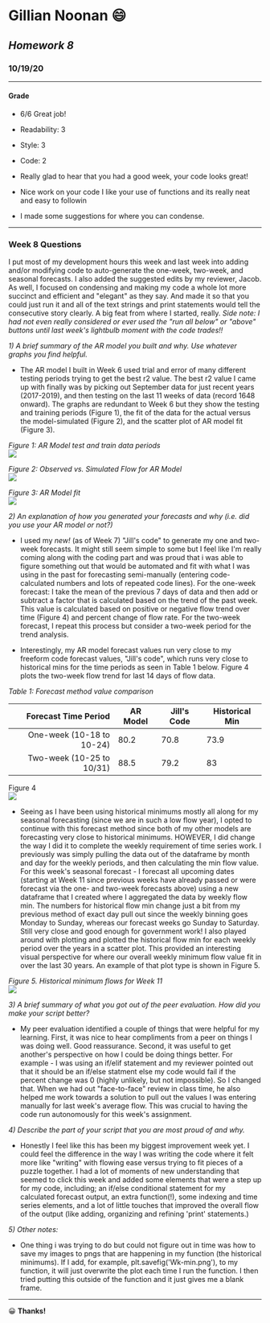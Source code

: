 # **Gillian Noonan**  &#x1F604;
## *Homework 8*
### 10/19/20
___

#### Grade 
 - 6/6  Great  job!
 - Readability: 3
 - Style: 3 
 - Code: 2

 - Really glad to hear that you had a good week, your code looks great!
 - Nice work on your code I like your use of functions and its really neat and easy to followin 
 - I made some suggestions for where you can condense. 

---
### Week 8 Questions

I put most of my development hours this week and last week into adding and/or modifying code to auto-generate the one-week, two-week, and seasonal forecasts.  I also added the suggested edits by my reviewer, Jacob.  As well, I focused on condensing and making my code a whole lot more succinct and efficient and "elegant" as they say.  And made it so that you could just run it and all of the text strings and print statements would tell the consecutive story clearly.  A big feat from where I started, really.  *Side note: I had not even really considered or ever used the "run all below" or "above" buttons until last week's lightbulb moment with the code trades!!*

*1) A brief summary of the AR model you built and why. Use whatever graphs you find helpful.*
- The AR model I built in Week 6 used trial and error of many different testing periods trying to get the best r2 value.  The best r2 value I came up with finally was by picking out September data for just recent years (2017-2019), and then testing on the last 11 weeks of data (record 1648 onward).  The graphs are redundant to Week 6 but they show the testing and training periods (Figure 1), the fit of the data for the actual versus the model-simulated (Figure 2), and the scatter plot of AR model fit (Figure 3).

*Figure 1: AR Model test and train data periods*  
![](assets/Noonan_HW8-f0706518.png)

*Figure 2: Observed vs. Simulated Flow for AR Model*  
![](assets/Noonan_HW8-5d196eef.png)

*Figure 3: AR Model fit*  
![](assets/Noonan_HW8-0fc29a7b.png)

*2) An explanation of how you generated your forecasts and why (i.e. did you use your AR model or not?)*
-    I used my *new!* (as of Week 7) "Jill's code" to generate my one and two-week forecasts.   It might still seem simple to some but I feel like I'm really coming along with the coding part and was proud that i was able to figure something out that would be automated and fit with what I was using in the past for forecasting semi-manually (entering code-calculated numbers and lots of repeated code lines).  For the one-week forecast: I take the mean of the previous 7 days of data and then add or subtract a factor that is calculated based on the trend of the past week.  This value is calculated based on positive or negative flow trend over time (Figure 4) and percent change of flow rate. For the two-week forecast, I repeat this process but consider a two-week period for the trend analysis.

- Interestingly, my AR model forecast values run very close to my freeform code forecast values, "Jill's code", which runs very close to historical mins for the time periods as seen in Table 1 below.  Figure 4 plots the two-week flow trend for last 14 days of flow data.  

*Table 1:  Forecast method value comparison*

| Forecast Time Period   | AR Model   | Jill's Code  | Historical Min  |
|--:|---|---|---|
| One-week (10-18 to 10-24)  | 80.2  | 70.8  |  73.9 |
| Two-week (10-25 to 10/31)  |  88.5 |  79.2 | 83  |

Figure 4  
![](assets/Noonan_HW8-c045e77f.png)

- Seeing as I have been using historical minimums mostly all along for my seasonal forecasting (since we are in such a low flow year), I opted to continue with this forecast method since both of my other models are forecasting very close to historical minimums.  HOWEVER, I did change the way I did it to complete the weekly requirement of time series work.  I previously was simply pulling the data out of the dataframe by month and day for the weekly periods, and then calculating the min flow value.  For this week's seasonal forecast - I forecast all upcoming dates (starting at Week 11 since previous weeks have already passed or were forecast via the one- and two-week forecasts above) using a new dataframe that I created where I aggregated the data by weekly flow min.   The numbers for historical flow min change just a bit from my previous method of exact day pull out since the weekly binning goes Monday to Sunday, whereas our forecast weeks go Sunday to Saturday.  Still very close and good enough for government work!  I also played around with plotting and plotted the historical flow min for each weekly period over the years in a scatter plot.   This provided an interesting visual perspective for where our overall weekly minimum flow value fit in over the last 30 years.  An example of that plot type is shown in Figure 5.  

*Figure 5. Historical minimum flows for Week 11*  
![](assets/Noonan_HW8-881f4d48.png)


*3) A brief summary of what you got out of the peer evaluation. How did you make your script better?*
- My peer evaluation identified a couple of things that were helpful for my learning.  First, it was nice to hear compliments from a peer on things I was doing well.   Good reassurance.  Second, it was useful to get another's perspective on how I could be doing things better.  For example - I was using an if/elif statement and my reviewer pointed out that it should be an if/else statment else my code would fail if the percent change was 0 (highly unlikely, but not impossible).  So I changed that.   When we had out "face-to-face" review in class time, he also helped me work towards a solution to pull out the values I was entering manually for last week's average flow.   This was crucial to having the code run autonomously for this week's assignment.


*4) Describe the part of your script that you are most proud of and why.*  
- Honestly I feel like this has been my biggest improvement week yet.   I could feel the difference in the way I was writing the code where it felt more like "writing" with flowing ease versus trying to fit pieces of a puzzle together.  I had a lot of moments of new understanding that seemed to click this week and added some elements that were a step up for my code, including;  an if/else conditional statement for my calculated forecast output, an extra function(!), some indexing and time series elements, and a lot of little touches that improved the overall flow of the output (like adding, organizing and refining 'print' statements.)

*5) Other notes:*
- One thing i was trying to do but could not figure out in time was how to save my images to pngs that are happening in my function (the historical minimums).   If I add, for example, plt.savefig('Wk-min.png'), to my function, it will just overwrite the plot each time I run the function.   I then tried putting this outside of the function and it just gives me a blank frame.  
---

&#x1F600;
**Thanks!**
